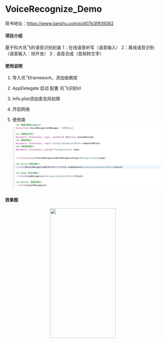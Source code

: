 # VoiceRecognize_Demo

简书地址：https://www.jianshu.com/p/d07b3f939262

#### 项目介绍
基于科大讯飞的语音识别封装
1：在线语音听写（语音输入）
2：离线语音识别（语音输入：待开发）
3：语音合成（音频转文字）

#### 使用说明

1. 导入讯飞framework，添加依赖库

2. AppDelegate 启动 配置 讯飞识别Id

3. Info.plist添加麦克风权限

4. 开启网络

5. 使用类
![image](https://github.com/XiangHongJiang/VoiceRecognize_Demo/blob/master/CustomVoiceRecognize_Demo/Pic/1548398178892.jpg)


#### 效果图
<div align=center><img width="213" height="420" src="https://github.com/XiangHongJiang/VoiceRecognize_Demo/blob/master/CustomVoiceRecognize_Demo/Pic/VoiceRecognize.gif"/></div>







